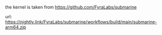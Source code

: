 the kernel is taken from https://github.com/FyraLabs/submarine

url: https://nightly.link/FyraLabs/submarine/workflows/build/main/submarine-arm64.zip

